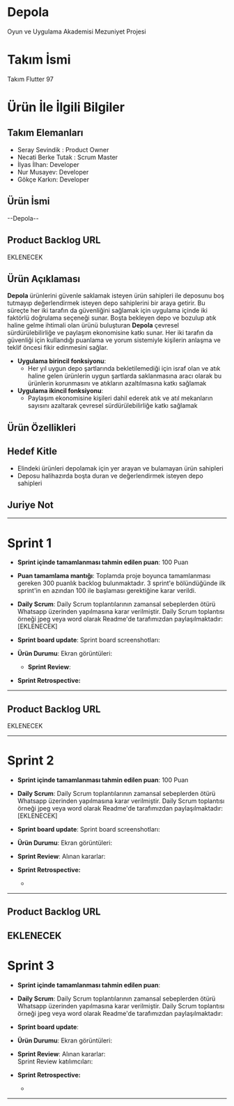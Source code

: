 # Depola
Oyun ve Uygulama Akademisi Mezuniyet Projesi

# **Takım İsmi**

Takım Flutter 97

# Ürün İle İlgili Bilgiler

## Takım Elemanları
- Seray Sevindik : Product Owner
- Necati Berke Tutak : Scrum Master
- İlyas İlhan: Developer
- Nur Musayev: Developer
- Gökçe Karkın: Developer

## Ürün İsmi

--Depola--

## Product Backlog URL

EKLENECEK

## Ürün Açıklaması

  **Depola** ürünlerini güvenle saklamak isteyen ürün sahipleri ile deposunu boş tutmayıp değerlendirmek isteyen depo sahiplerini bir araya getirir.
  Bu süreçte her iki tarafın da güvenliğini sağlamak için uygulama içinde iki faktörlü doğrulama seçeneği sunar. Boşta bekleyen depo ve bozulup atık haline gelme ihtimali olan ürünü buluşturan **Depola** çevresel sürdürülebilirliğe ve paylaşım ekonomisine katkı sunar. Her iki tarafın da güvenliği için kullandığı puanlama ve yorum sistemiyle kişilerin anlaşma ve teklif öncesi fikir edinmesini sağlar. 

- **Uygulama birincil fonksiyonu**: 
  - Her yıl uygun depo şartlarında bekletilemediği için israf olan ve atık haline gelen ürünlerin uygun şartlarda saklanmasına aracı olarak bu ürünlerin korunmasını ve atıkların azaltılmasına katkı sağlamak
- **Uygulama ikincil fonksiyonu**: 
  - Paylaşım ekonomisine kişileri dahil ederek atık ve atıl mekanların sayısını azaltarak çevresel sürdürülebilirliğe katkı sağlamak

## Ürün Özellikleri


## Hedef Kitle
- Elindeki ürünleri depolamak için yer arayan ve bulamayan ürün sahipleri
- Deposu halihazırda boşta duran ve değerlendirmek isteyen depo sahipleri


## Juriye Not




---

# Sprint 1

- **Sprint içinde tamamlanması tahmin edilen puan**: 100 Puan


- **Puan tamamlama mantığı**: Toplamda proje boyunca tamamlanması gereken 300 puanlık backlog bulunmaktadır. 3 sprint'e bölündüğünde ilk sprint'in en azından 100 ile başlaması gerektiğine karar verildi.


- **Daily Scrum**: Daily Scrum toplantılarının zamansal sebeplerden ötürü Whatsapp üzerinden yapılmasına karar verilmiştir. Daily Scrum toplantısı örneği jpeg veya word olarak Readme'de tarafımızdan paylaşılmaktadır: [EKLENECEK]

- **Sprint board update**: Sprint board screenshotları: 



- **Ürün Durumu**: Ekran görüntüleri:
  
  - **Sprint Review**: 

- **Sprint Retrospective:**
  


---

## Product Backlog URL

EKLENECEK

---

# Sprint 2

- **Sprint içinde tamamlanması tahmin edilen puan**: 100 Puan

- **Daily Scrum**: Daily Scrum toplantılarının zamansal sebeplerden ötürü Whatsapp üzerinden yapılmasına karar verilmiştir. Daily Scrum toplantısı örneği jpeg veya word olarak Readme'de tarafımızdan paylaşılmaktadır: [EKLENECEK]

- **Sprint board update**: Sprint board screenshotları: 


- **Ürün Durumu**: Ekran görüntüleri:

- **Sprint Review**: 
Alınan kararlar: 

- **Sprint Retrospective:**

  - 


---

## Product Backlog URL

EKLENECEK
---

# Sprint 3

- **Sprint içinde tamamlanması tahmin edilen puan**:


- **Daily Scrum**: Daily Scrum toplantılarının zamansal sebeplerden ötürü Whatsapp üzerinden yapılmasına karar verilmiştir. Daily Scrum toplantısı örneği jpeg veya word olarak Readme'de tarafımızdan paylaşılmaktadır:

- **Sprint board update**: 


- **Ürün Durumu**: Ekran görüntüleri:



- **Sprint Review**: 
Alınan kararlar:  
Sprint Review katılımcıları:  

- **Sprint Retrospective:**

  - 


---
